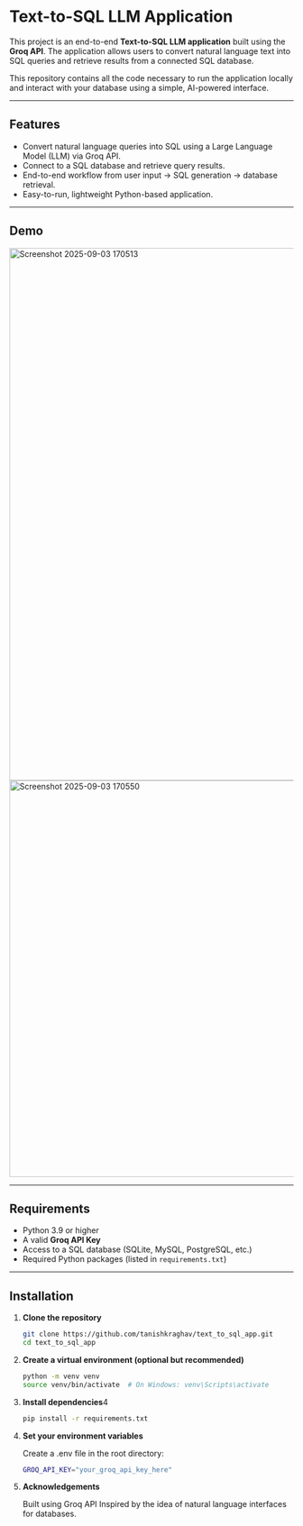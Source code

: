 # Text-to-SQL LLM Application

This project is an end-to-end **Text-to-SQL LLM application** built using the **Groq API**. The application allows users to convert natural language text into SQL queries and retrieve results from a connected SQL database.  

This repository contains all the code necessary to run the application locally and interact with your database using a simple, AI-powered interface.

---

## Features

- Convert natural language queries into SQL using a Large Language Model (LLM) via Groq API.
- Connect to a SQL database and retrieve query results.
- End-to-end workflow from user input → SQL generation → database retrieval.
- Easy-to-run, lightweight Python-based application.

---

## Demo

<img width="1912" height="945" alt="Screenshot 2025-09-03 170513" src="https://github.com/user-attachments/assets/f51cdabc-0416-4bf5-b4d5-9fef527b1461" />
<img width="1783" height="704" alt="Screenshot 2025-09-03 170550" src="https://github.com/user-attachments/assets/4c26342d-3ca2-4295-a5a1-78984022d49f" />



---

## Requirements

- Python 3.9 or higher
- A valid **Groq API Key**
- Access to a SQL database (SQLite, MySQL, PostgreSQL, etc.)
- Required Python packages (listed in `requirements.txt`)

---

## Installation

1. **Clone the repository**
   ```bash
   git clone https://github.com/tanishkraghav/text_to_sql_app.git
   cd text_to_sql_app

2. **Create a virtual environment (optional but recommended)**
   ```bash
   python -m venv venv
   source venv/bin/activate  # On Windows: venv\Scripts\activate


3. **Install dependencies**4
   ```bash
   pip install -r requirements.txt


4. **Set your environment variables**
   
   Create a .env file in the root directory:
   ```bash
   GROQ_API_KEY="your_groq_api_key_here"

5. **Acknowledgements**
   
   Built using Groq API
   Inspired by the idea of natural language interfaces for databases.
   
